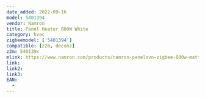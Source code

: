 ```yaml
---
date_added: 2022-09-16
model: 5401394
vendor: Namron
title: Panel Heater 800W White
category: hvac
zigbeemodel: ['5401394']
compatible: [z2m, deconz]
z2m: 540139x
mlink: https://www.namron.com/products/namron-panelovn-zigbee-800w-matt-hvit/
link: 
link2: 
link3: 
EAN: 
  - 
---
```

